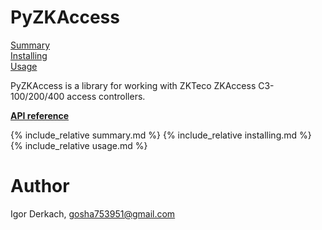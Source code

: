 # PyZKAccess

[Summary](#summary)  
[Installing](#installing)  
[Usage](#usage)

PyZKAccess is a library for working with ZKTeco ZKAccess C3-100/200/400 access controllers.

**[API reference](api)**

{% include_relative summary.md %}
{% include_relative installing.md %}
{% include_relative usage.md %}

# Author

Igor Derkach, <gosha753951@gmail.com>
